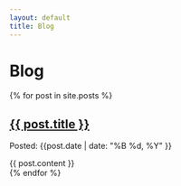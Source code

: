 ```yaml
---
layout: default
title: Blog
---
```


# Blog

<div class="posts">

{% for post in site.posts %}
<article class="blog-post">
<h2>
  <a href="{{ post.url }}">
    {{ post.title }}
  </a>
</h2>
<p>Posted: 
<time datetime="{{ post.date | date: "%Y-%m-%d" }}">{{post.date | date: "%B %d, %Y" }}</time>
</p>
{{ post.content }}
</article>
{% endfor %}

</div>